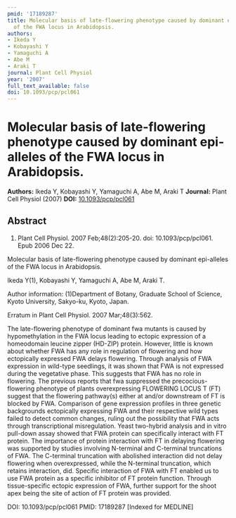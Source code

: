 ```yaml
---
pmid: '17189287'
title: Molecular basis of late-flowering phenotype caused by dominant epi-alleles
  of the FWA locus in Arabidopsis.
authors:
- Ikeda Y
- Kobayashi Y
- Yamaguchi A
- Abe M
- Araki T
journal: Plant Cell Physiol
year: '2007'
full_text_available: false
doi: 10.1093/pcp/pcl061
---
```


# Molecular basis of late-flowering phenotype caused by dominant epi-alleles of the FWA locus in Arabidopsis.
**Authors:** Ikeda Y, Kobayashi Y, Yamaguchi A, Abe M, Araki T
**Journal:** Plant Cell Physiol (2007)
**DOI:** [10.1093/pcp/pcl061](https://doi.org/10.1093/pcp/pcl061)

## Abstract

1. Plant Cell Physiol. 2007 Feb;48(2):205-20. doi: 10.1093/pcp/pcl061. Epub 2006 
Dec 22.

Molecular basis of late-flowering phenotype caused by dominant epi-alleles of 
the FWA locus in Arabidopsis.

Ikeda Y(1), Kobayashi Y, Yamaguchi A, Abe M, Araki T.

Author information:
(1)Department of Botany, Graduate School of Science, Kyoto University, Sakyo-ku, 
Kyoto, Japan.

Erratum in
    Plant Cell Physiol. 2007 Mar;48(3):562.

The late-flowering phenotype of dominant fwa mutants is caused by 
hypomethylation in the FWA locus leading to ectopic expression of a homeodomain 
leucine zipper (HD-ZIP) protein. However, little is known about whether FWA has 
any role in regulation of flowering and how ectopically expressed FWA delays 
flowering. Through analysis of FWA expression in wild-type seedlings, it was 
shown that FWA is not expressed during the vegetative phase. This suggests that 
FWA has no role in flowering. The previous reports that fwa suppressed the 
precocious-flowering phenotype of plants overexpressing FLOWERING LOCUS T (FT) 
suggest that the flowering pathway(s) either at and/or downstream of FT is 
blocked by FWA. Comparison of gene expression profiles in three genetic 
backgrounds ectopically expressing FWA and their respective wild types failed to 
detect common changes, ruling out the possibility that FWA acts through 
transcriptional misregulation. Yeast two-hybrid analysis and in vitro pull-down 
assay showed that FWA protein can specifically interact with FT protein. The 
importance of protein interaction with FT in delaying flowering was supported by 
studies involving N-terminal and C-terminal truncations of FWA. The C-terminal 
truncation with abolished interaction did not delay flowering when 
overexpressed, while the N-terminal truncation, which retains interaction, did. 
Specific interaction of FWA with FT enabled us to use FWA protein as a specific 
inhibitor of FT protein function. Through tissue-specific ectopic expression of 
FWA, further support for the shoot apex being the site of action of FT protein 
was provided.

DOI: 10.1093/pcp/pcl061
PMID: 17189287 [Indexed for MEDLINE]
